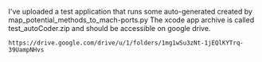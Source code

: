 I've uploaded a test application that runs some auto-generated created by map\_potential\_methods\_to\_mach-ports.py
The xcode app archive is called test\_autoCoder.zip and should be accessible on google drive.
```
https://drive.google.com/drive/u/1/folders/1mg1wSu3zNt-1jEQlKYTrq-39UampNHvs
```
